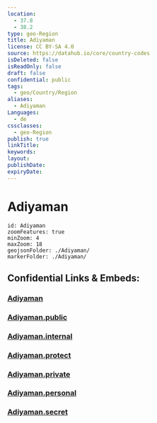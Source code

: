 ```yaml
---
location:
  - 37.8
  - 38.2
type: geo-Region
title: Adiyaman
license: CC BY-SA 4.0
source: https://datahub.io/core/country-codes
isDeleted: false
isReadOnly: false
draft: false
confidential: public
tags:
  - geo/Country/Region
aliases:
  - Adiyaman
Languages:
  - de
cssclasses:
  - geo-Region
publish: true
linkTitle:
keywords:
layout:
publishDate:
expiryDate:
---
```


# Adiyaman

```leaflet
id: Adiyaman
zoomFeatures: true 
minZoom: 4 
maxZoom: 18
geojsonFolder: ./Adiyaman/
markerFolder: ./Adiyaman/
```


## Confidential Links & Embeds: 

### [Adiyaman](/_Standards/Earth/Continent/Europe/Europe~East/Turkey/Provinces~Turkey/Adiyaman.md) 

### [Adiyaman.public](/_public/Earth/Continent/Europe/Europe~East/Turkey/Provinces~Turkey/Adiyaman.public.md) 

### [Adiyaman.internal](/_internal/Earth/Continent/Europe/Europe~East/Turkey/Provinces~Turkey/Adiyaman.internal.md) 

### [Adiyaman.protect](/_protect/Earth/Continent/Europe/Europe~East/Turkey/Provinces~Turkey/Adiyaman.protect.md) 

### [Adiyaman.private](/_private/Earth/Continent/Europe/Europe~East/Turkey/Provinces~Turkey/Adiyaman.private.md) 

### [Adiyaman.personal](/_personal/Earth/Continent/Europe/Europe~East/Turkey/Provinces~Turkey/Adiyaman.personal.md) 

### [Adiyaman.secret](/_secret/Earth/Continent/Europe/Europe~East/Turkey/Provinces~Turkey/Adiyaman.secret.md)

